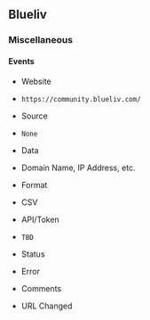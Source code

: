 ## Blueliv

### Miscellaneous

#### Events
>
* Website
 - `https://community.blueliv.com/`
* Source
 - `None`
* Data
 - Domain Name, IP Address, etc.
* Format
 - CSV
* API/Token
 - `TBD`
* Status
 - Error
* Comments
 - URL Changed
